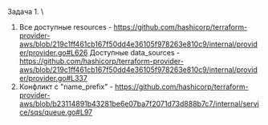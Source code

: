 Задача 1. \
1. Все доступные resources - https://github.com/hashicorp/terraform-provider-aws/blob/219c1ff461cb167f50dd4e36105f978263e810c9/internal/provider/provider.go#L626
Доступные data_sources - https://github.com/hashicorp/terraform-provider-aws/blob/219c1ff461cb167f50dd4e36105f978263e810c9/internal/provider/provider.go#L337
2. Конфликт с "name_prefix" - https://github.com/hashicorp/terraform-provider-aws/blob/b23114891b43281be6e07ba7f2071d73d888b7c7/internal/service/sqs/queue.go#L97

